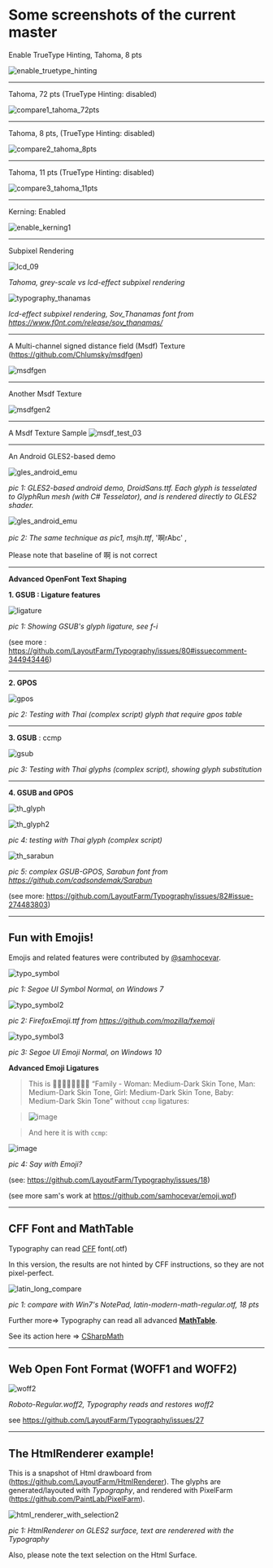 Some screenshots of the current master
=========

Enable TrueType Hinting, Tahoma, 8 pts

![enable_truetype_hinting](https://cloud.githubusercontent.com/assets/7447159/21425153/03d4f3c2-c87a-11e6-863e-eb2ba9bc0d61.png)

---
Tahoma, 72 pts (TrueType Hinting: disabled)

![compare1_tahoma_72pts](https://cloud.githubusercontent.com/assets/7447159/19414301/597e7b82-9372-11e6-81b8-5c8374a7400d.png)

---
Tahoma, 8 pts, (TrueType Hinting: disabled)

![compare2_tahoma_8pts](https://cloud.githubusercontent.com/assets/7447159/19414345/de616836-9373-11e6-87ac-64076a8d9f1c.png)

---
Tahoma, 11 pts (TrueType Hinting: disabled)

![compare3_tahoma_11pts](https://cloud.githubusercontent.com/assets/7447159/19414753/bec50254-9381-11e6-8ebb-07b23d84eb90.png)

---
Kerning: Enabled

![enable_kerning1](https://cloud.githubusercontent.com/assets/7447159/23192688/605f9a9c-f8d7-11e6-9850-92b19fd098bf.png)

---
Subpixel Rendering
 
![lcd_09](https://cloud.githubusercontent.com/assets/7447159/22780526/a0e65712-eef1-11e6-948a-eca8e8158aaa.png)

_Tahoma, grey-scale vs lcd-effect subpixel rendering_

![typography_thanamas](https://user-images.githubusercontent.com/7447159/44314099-d4357180-a43e-11e8-95c3-56894bfea1e4.png)

_lcd-effect subpixel rendering, Sov_Thanamas font from https://www.f0nt.com/release/sov_thanamas/_

---
A Multi-channel signed distance field (Msdf) Texture (https://github.com/Chlumsky/msdfgen) 

![msdfgen](https://cloud.githubusercontent.com/assets/7447159/22966208/c0c2407c-f393-11e6-8575-250a6939214b.png)

---
Another Msdf Texture

![msdfgen2](https://cloud.githubusercontent.com/assets/7447159/25565003/7cdde83a-2de9-11e7-9ff8-3740cd37c40a.png)

---
A Msdf Texture Sample
![msdf_test_03](https://cloud.githubusercontent.com/assets/7447159/25564423/3686e0dc-2ddd-11e7-97f5-c34ba2d21762.png)
 

---

An Android GLES2-based demo

![gles_android_emu](https://cloud.githubusercontent.com/assets/7447159/24420575/8725debe-141d-11e7-8ff2-0170334fa1f7.png)

_pic 1: GLES2-based android demo, DroidSans.ttf. Each glyph is tesselated to GlyphRun mesh (with C#  Tesselator), and is rendered directly to GLES2 shader._


![gles_android_emu](https://cloud.githubusercontent.com/assets/7447159/24421237/bbd1df9e-141f-11e7-82d7-b22f2e5d9fe0.png)

_pic 2: The same technique as pic1, msjh.ttf_, '啊rAbc' , 

Please note that baseline of 啊 is not correct

---
**Advanced OpenFont Text Shaping**

**1. GSUB :  Ligature features** 
 
![ligature](https://cloud.githubusercontent.com/assets/7447159/23093970/f7f879a8-f622-11e6-8539-8cdbcf1026d7.png)

_pic 1: Showing GSUB's glyph ligature, see f-i_

(see more : https://github.com/LayoutFarm/Typography/issues/80#issuecomment-344943446)

---

**2. GPOS**
 
 
![gpos](https://cloud.githubusercontent.com/assets/7447159/23071092/d53c89c2-f55f-11e6-8b6d-a9353345f77c.png)

_pic 2: Testing with Thai (complex script) glyph that require gpos table_
 
---

**3. GSUB** : ccmp

![gsub](https://cloud.githubusercontent.com/assets/7447159/23079342/1efa46c0-f57f-11e6-869e-fc9700037feb.png)

_pic 3: Testing with Thai glyphs (complex script), showing glyph substitution_

--- 

**4. GSUB and GPOS** 

![th_glyph](https://cloud.githubusercontent.com/assets/7447159/23125153/f96d8608-f7a2-11e6-921d-d9bb132c179c.png)
 
![th_glyph2](https://cloud.githubusercontent.com/assets/7447159/23194740/7b778fd2-f8e2-11e6-9aa1-1d62ad93de06.png)

_pic 4: testing with Thai glyph (complex script)_


![th_sarabun](https://user-images.githubusercontent.com/7447159/50389175-61743400-0759-11e9-94c1-00586919a443.png)

_pic 5: complex GSUB-GPOS, Sarabun font from https://github.com/cadsondemak/Sarabun_


(see more: https://github.com/LayoutFarm/Typography/issues/82#issue-274483803)

---

**Fun with Emojis!**
--- 

Emojis and related features were contributed by [@samhocevar](https://github.com/samhocevar).

![typo_symbol](https://user-images.githubusercontent.com/7447159/31386243-515fdace-adf0-11e7-8644-f7c4632d9856.png)

_pic 1: Segoe UI Symbol Normal, on Windows 7_
 
![typo_symbol2](https://user-images.githubusercontent.com/7447159/31386781-3a8b85f8-adf2-11e7-8791-c19abe1fee8f.png)

_pic 2: FirefoxEmoji.ttf from https://github.com/mozilla/fxemoji_

![typo_symbol3](https://user-images.githubusercontent.com/245089/31382300-77f4a52c-adb7-11e7-9510-1e07a76f41ab.png)

_pic 3: Segoe UI Emoji Normal, on Windows 10_


**Advanced Emoji Ligatures**

>This is 👩🏾‍👨🏾‍👧🏾‍👶🏾  “Family - Woman: Medium-Dark Skin Tone, Man: Medium-Dark Skin Tone, Girl: Medium-Dark Skin Tone, Baby: Medium-Dark Skin Tone” without `ccmp` ligatures:

>![image](https://user-images.githubusercontent.com/245089/32985721-fb7cef62-ccc0-11e7-8bef-90ee4ae27a04.png)

>And here it is with `ccmp`:
 

![image](https://user-images.githubusercontent.com/7447159/32997655-5a380fbe-cdc5-11e7-87ba-18f51c44e2ef.png)

_pic 4: Say with Emoji?_


(see: https://github.com/LayoutFarm/Typography/issues/18)

(see more sam's work at https://github.com/samhocevar/emoji.wpf)

---

**CFF Font and MathTable**
--- 

Typography can read [CFF](https://docs.microsoft.com/en-us/typography/opentype/spec/cff) font(.otf) 

In this version, the results are not hinted by CFF instructions, so they are not pixel-perfect.

![latin_long_compare](https://user-images.githubusercontent.com/7447159/39213045-b3b020b4-483a-11e8-9174-9e2a1abda2cf.png)

_pic 1: compare with Win7's NotePad, latin-modern-math-regular.otf, 18 pts_

Further more=> Typography can read all advanced [**MathTable**](https://docs.microsoft.com/en-us/typography/opentype/spec/math). 

See its action here => [CSharpMath](https://github.com/verybadcat/CSharpMath/issues/1#issuecomment-393211266)


---
**Web Open Font Format (WOFF1 and WOFF2)**
--- 
![woff2](https://user-images.githubusercontent.com/7447159/51227867-c867c000-1988-11e9-92df-fb6badfe628f.png)

_Roboto-Regular.woff2, Typography reads and restores woff2_

see https://github.com/LayoutFarm/Typography/issues/27



---
The HtmlRenderer example!
---

This is a snapshot of Html drawboard from (https://github.com/LayoutFarm/HtmlRenderer).
The glyphs are generated/layouted with _Typography_, and rendered with PixelFarm (https://github.com/PaintLab/PixelFarm).

![html_renderer_with_selection2](https://user-images.githubusercontent.com/7447159/49267623-fc952900-f48d-11e8-8ac8-03269c571c2c.png)

_pic 1: HtmlRenderer on GLES2 surface, text are renderered with the Typography_


Also, please note the text selection on the Html Surface. 
